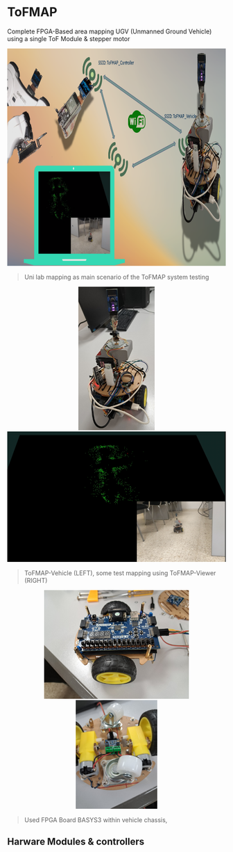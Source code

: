 # ToFMAP
Complete FPGA-Based area mapping  UGV (Unmanned Ground Vehicle) using a single ToF Module & stepper motor


<p align="center">
    <img height=500 src="https://raw.githubusercontent.com/IvnLum/ToFMAP/main/img/ToFMAP.png" />
</p>

> Uni lab mapping as main scenario of the ToFMAP system testing

<p align="center">
    <img height=330 src="https://raw.githubusercontent.com/IvnLum/ToFMAP/main/img/vehicle.jpg" />
    <img height=300 src="https://raw.githubusercontent.com/IvnLum/ToFMAP/main/img/vision.png" />

</p>

> ToFMAP-Vehicle (LEFT), some test mapping using ToFMAP-Viewer (RIGHT)

<p align="center">
  <img height=250 src="https://raw.githubusercontent.com/IvnLum/ToFMAP/main/img/vehicle_pre.jpg" />
  <img height=250 src="https://raw.githubusercontent.com/IvnLum/ToFMAP/main/img/vehicle_alt.jpg" />
</p>

> Used FPGA Board BASYS3 within vehicle chassis,

## Harware Modules & controllers
